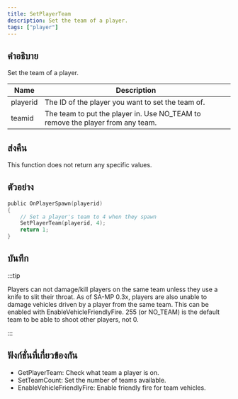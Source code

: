 ```yaml
---
title: SetPlayerTeam
description: Set the team of a player.
tags: ["player"]
---
```


## คำอธิบาย

Set the team of a player.

| Name     | Description                                                                    |
| -------- | ------------------------------------------------------------------------------ |
| playerid | The ID of the player you want to set the team of.                              |
| teamid   | The team to put the player in. Use NO_TEAM to remove the player from any team. |

## ส่งคืน

This function does not return any specific values.

## ตัวอย่าง

```c
public OnPlayerSpawn(playerid)
{
    // Set a player's team to 4 when they spawn
    SetPlayerTeam(playerid, 4);
    return 1;
}
```

## บันทึก

:::tip

Players can not damage/kill players on the same team unless they use a knife to slit their throat. As of SA-MP 0.3x, players are also unable to damage vehicles driven by a player from the same team. This can be enabled with EnableVehicleFriendlyFire. 255 (or NO_TEAM) is the default team to be able to shoot other players, not 0.

:::

## ฟังก์ชั่นที่เกี่ยวข้องกัน

- GetPlayerTeam: Check what team a player is on.
- SetTeamCount: Set the number of teams available.
- EnableVehicleFriendlyFire: Enable friendly fire for team vehicles.
